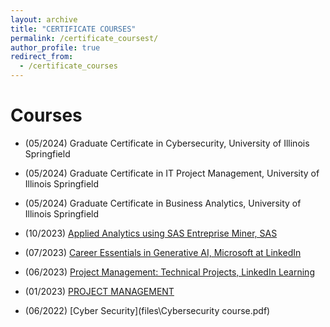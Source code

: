 ```yaml
---
layout: archive
title: "CERTIFICATE COURSES"
permalink: /certificate_coursest/
author_profile: true
redirect_from:
  - /certificate_courses
---
```


# Courses
- (05/2024) Graduate Certificate in Cybersecurity, University of Illinois Springfield

- (05/2024) Graduate Certificate in IT Project Management, University of Illinois Springfield

- (05/2024) Graduate Certificate in Business Analytics, University of Illinois Springfield

- (10/2023) [Applied Analytics using SAS Entreprise Miner, SAS](http://www.credly.com/badges/744bb2b5-f1f4-4363-8963-3d052680c8be/linked_in?t=s28py3)

- (07/2023) [Career Essentials in Generative AI, Microsoft at LinkedIn](http://www.linkedin.com/learning/certificates/a767668201585db155a81237c55e7e3a846f3f4c3f9a37aff3420010993c8a2d)

- (06/2023) [Project Management: Technical Projects, LinkedIn Learning](http://www.linkedin.com/learning/certificates/4c83ded856eacba3cc07147f173287048fecb9e1339d7f50f08e3447e6b5e884?trk=share_certificate)

- (01/2023) [PROJECT MANAGEMENT](files\PROJECT_MANAGEMENT_CERTIFICATE.pdf)

- (06/2022) [Cyber Security](files\Cybersecurity course.pdf)

